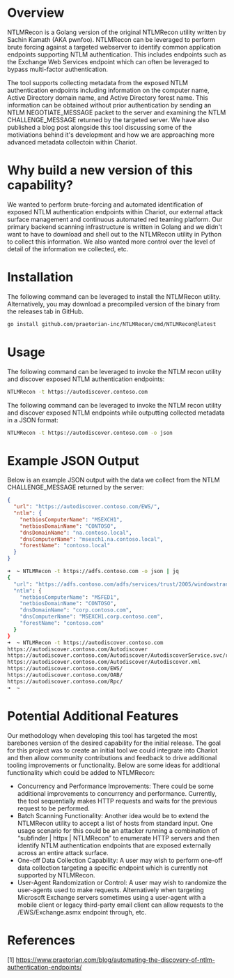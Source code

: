 # Overview
NTLMRecon is a Golang version of the original NTLMRecon utility written by Sachin Kamath (AKA pwnfoo). NTLMRecon can be leveraged to perform brute forcing against a targeted webserver to identify common application endpoints supporting NTLM authentication. This includes endpoints such as the Exchange Web Services endpoint which can often be leveraged to bypass multi-factor authentication. 

The tool supports collecting metadata from the exposed NTLM authentication endpoints including information on the computer name, Active Directory domain name, and Active Directory forest name. This information can be obtained without prior authentication by sending an NTLM NEGOTIATE_MESSAGE packet to the server and examining the NTLM CHALLENGE_MESSAGE returned by the targeted server. We have also published a blog post alongside this tool discussing some of the motiviations behind it's development and how we are approaching more advanced metadata collectoin within Chariot. 

# Why build a new version of this capability?

We wanted to perform brute-forcing and automated identification of exposed NTLM authentication endpoints within Chariot, our external attack surface management and continuous automated red teaming platform. Our primary backend scanning infrastructure is written in Golang and we didn't want to have to download and shell out to the NTLMRecon utility in Python to collect this information. We also wanted more control over the level of detail of the information we collected, etc.

# Installation

The following command can be leveraged to install the NTLMRecon utility. Alternatively, you may download a precompiled version of the binary from the releases tab in GitHub.

```sh
go install github.com/praetorian-inc/NTLMRecon/cmd/NTLMRecon@latest
```

# Usage
The following command can be leveraged to invoke the NTLM recon utility and discover exposed NTLM authentication endpoints:

```sh
NTLMRecon -t https://autodiscover.contoso.com
```

The following command can be leveraged to invoke the NTLM recon utility and discover exposed NTLM endpoints while outputting collected metadata in a JSON format:

```sh
NTLMRecon -t https://autodiscover.contoso.com -o json
```

# Example JSON Output 

Below is an example JSON output with the data we collect from the NTLM CHALLENGE_MESSAGE returned by the server:

```json
{
  "url": "https://autodiscover.contoso.com/EWS/",
  "ntlm": {
    "netbiosComputerName": "MSEXCH1",
    "netbiosDomainName": "CONTOSO",
    "dnsDomainName": "na.contoso.local",
    "dnsComputerName": "msexch1.na.contoso.local",
    "forestName": "contoso.local"
  }
}
```

```sh
➜  ~ NTLMRecon -t https://adfs.contoso.com -o json | jq
{
  "url": "https://adfs.contoso.com/adfs/services/trust/2005/windowstransport",
  "ntlm": {
    "netbiosComputerName": "MSFED1",
    "netbiosDomainName": "CONTOSO",
    "dnsDomainName": "corp.contoso.com",
    "dnsComputerName": "MSEXCH1.corp.contoso.com",
    "forestName": "contoso.com"
  }
}
➜  ~ NTLMRecon -t https://autodiscover.contoso.com
https://autodiscover.contoso.com/Autodiscover
https://autodiscover.contoso.com/Autodiscover/AutodiscoverService.svc/root
https://autodiscover.contoso.com/Autodiscover/Autodiscover.xml
https://autodiscover.contoso.com/EWS/
https://autodiscover.contoso.com/OAB/
https://autodiscover.contoso.com/Rpc/
➜  ~
```

# Potential Additional Features

Our methodology when developing this tool has targeted the most barebones version of the desired capability for the initial release. The goal for this project was to create an initial tool we could integrate into Chariot and then allow community contributions and feedback to drive additional tooling improvements or functionality. Below are some ideas for additional functionality which could be added to NTLMRecon:

* Concurrency and Performance Improvements: There could be some additional improvements to concurrency and performance. Currently, the tool sequentially makes HTTP requests and waits for the previous request to be performed. 
* Batch Scanning Functionality: Another idea would be to extend the NTLMRecon utility to accept a list of hosts from standard input. One usage scenario for this could be an attacker running a combination of “subfinder | httpx | NTLMRecon” to enumerate HTTP servers and then identify NTLM authentication endpoints that are exposed externally across an entire attack surface.
* One-off Data Collection Capability: A user may wish to perform one-off data collection targeting a specific endpoint which is currently not supported by NTLMRecon.
* User-Agent Randomization or Control: A user may wish to randomize the user-agents used to make requests. Alternatively when targeting Microsoft Exchange servers sometimes using a user-agent with a mobile client or legacy third-party email client can allow requests to the /EWS/Exchange.asmx endpoint through, etc.

# References
[1] https://www.praetorian.com/blog/automating-the-discovery-of-ntlm-authentication-endpoints/

